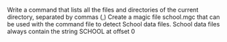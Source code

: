 Write a command that lists all the files and directories of the current directory, separated by commas (,)
Create a magic file school.mgc that can be used with the command file to detect School data files. School data files always contain the string SCHOOL at offset 0
